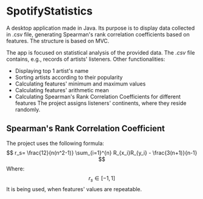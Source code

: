 # SpotifyStatistics
A desktop application made in Java. Its purpose is to display data collected in .csv file, generating Spearman's rank correlation coefficients based on features. The structure is based on MVC.


The app is focused on statistical analysis of the provided data. The _.csv_ file contains, e.g., records of artists' listeners. Other functionalities:
* Displaying top 1 artist's name
* Sorting artists according to their popularity
* Calculating features' minimum and maximum values
* Calculating features' arithmetic mean
* Calculating Spearman's Rank Correlation Coefficients for different features
The project assigns listeners' continents, where they reside randomly. 

## Spearman's Rank Correlation Coefficient

The project uses the following formula:
$$ r_s= \frac{12}{n(n^2-1)} \sum_{i=1}^{n} R_{x_i}R_{y_i} - \frac{3(n+1)}{n-1} $$
Where:
$$ r_s \in [-1, 1] $$
It is being used, when features' values are repeatable. 